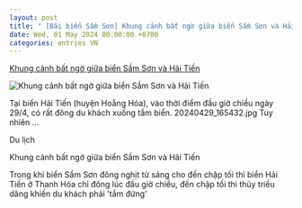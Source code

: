 ```yaml
---
layout: post
title: " [Bãi biển Sầm Sơn] Khung cảnh bất ngờ giữa biển Sầm Sơn và Hải Tiến"
date: Wed, 01 May 2024 00:00:00 +0700
categories: entries VN
---
```

[Khung cảnh bất ngờ giữa biển Sầm Sơn và Hải Tiến](https://daidoanket.vn/khung-canh-bat-ngo-giua-bien-sam-son-va-hai-tien-10278738.html)

![Khung cảnh bất ngờ giữa biển Sầm Sơn và Hải Tiến](https://ddk.1cdn.vn/thumbs/1200x630/2024/04/30/picsart_24-04-30_15-54-48-639-d321cd863e68f91943b1b55b29ef2c30.jpg)

Tại biển Hải Tiến (huyện Hoằng Hóa), vào thời điểm đầu giờ chiều ngày 29/4, có rất đông du khách xuống tắm biển. 20240429_165432.jpg Tuy nhiên ...

Du lịch

Khung cảnh bất ngờ giữa biển Sầm Sơn và Hải Tiến

Trong khi biển Sầm Sơn đông nghịt từ sáng cho đến chập tối thì biển Hải Tiến ở Thanh Hóa chỉ đông lúc đầu giờ chiều, đến chập tối thì thủy triều dâng khiến du khách phải 'tắm đứng'

